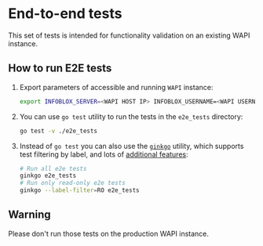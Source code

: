 # End-to-end tests

This set of tests is intended for functionality validation on an existing WAPI
instance.

## How to run E2E tests
 
1. Export parameters of accessible and running `WAPI` instance:
   ```bash
   export INFOBLOX_SERVER=<WAPI HOST IP> INFOBLOX_USERNAME=<WAPI USERNAME> INFOBLOX_PASSWORD=<WAPI PASSWORD> WAPI_VERSION=<WAPI VERSION>
   ```

2. You can use `go test` utility to run the tests in the `e2e_tests` directory:
   ```bash
   go test -v ./e2e_tests
   ```

3. Instead of `go test` you can also use the [`ginkgo`](https://onsi.github.io/ginkgo/#installing-ginkgo) utility, 
   which supports test filtering by label, and lots of [additional features](https://onsi.github.io/ginkgo/#running-specs):
   ```bash
   # Run all e2e tests
   ginkgo e2e_tests
   # Run only read-only e2e tests
   ginkgo --label-filter=RO e2e_tests
   ```

## Warning

Please don't run those tests on the production WAPI instance.
